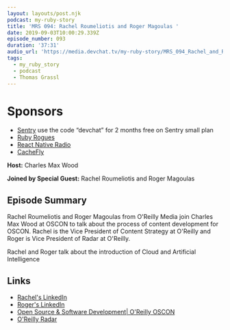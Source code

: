 ```yaml
---
layout: layouts/post.njk
podcast: my-ruby-story
title: 'MRS 094: Rachel Roumeliotis and Roger Magoulas '
date: 2019-09-03T10:00:29.339Z
episode_number: 093
duration: '37:31'
audio_url: 'https://media.devchat.tv/my-ruby-story/MRS_094_Rachel_and_Roger.mp3'
tags:
  - my_ruby_story
  - podcast
  - Thomas Grassl
---
```

# Sponsors

* [Sentry](https://sentry.io/) use the code “devchat” for 2 months free on Sentry small plan
* [Ruby Rogues](https://devchat.tv/ruby-rogues/)
* [React Native Radio](https://devchat.tv/react-native-radio/)
* [CacheFly](https://www.cachefly.com/)

**Host:** Charles Max Wood

**Joined by Special Guest:** Rachel Roumeliotis and Roger Magoulas 

## Episode Summary

Rachel Roumeliotis and Roger Magoulas from O'Reilly Media join Charles Max Wood at OSCON to talk about the process of content development for OSCON. Rachel is the Vice President of  Content Strategy at O'Reilly and Roger is Vice President of Radar at O'Reilly.

Rachel and Roger talk about the introduction of Cloud and Artificial Intelligence 

## Links

* [Rachel's LinkedIn](https://www.linkedin.com/in/rachelroumeliotis/)
* [Roger's LinkedIn](https://www.linkedin.com/in/rmagoulas/)
* [Open Source & Software Development| O'Reilly OSCON](https://conferences.oreilly.com/oscon/oscon-or)
* [O'Reilly Radar](https://twitter.com/radar)
